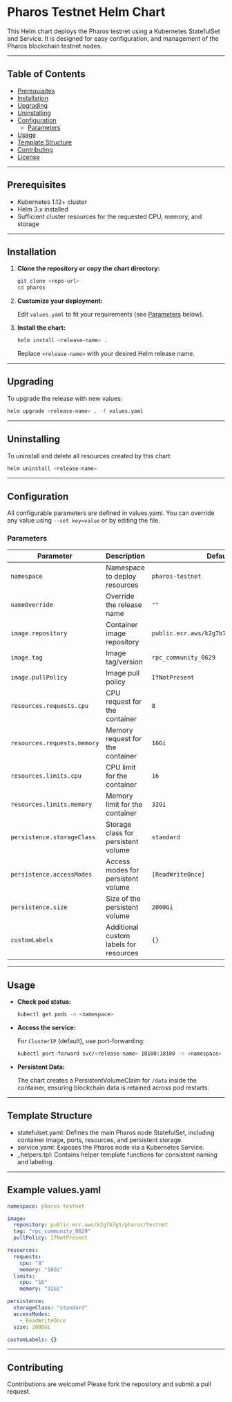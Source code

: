 # Pharos Testnet Helm Chart

This Helm chart deploys the Pharos testnet using a Kubernetes StatefulSet and Service. It is designed for easy configuration, and management of the Pharos blockchain testnet nodes.

---

## Table of Contents

- [Prerequisites](#prerequisites)
- [Installation](#installation)
- [Upgrading](#upgrading)
- [Uninstalling](#uninstalling)
- [Configuration](#configuration)
  - [Parameters](#parameters)
- [Usage](#usage)
- [Template Structure](#template-structure)
- [Contributing](#contributing)
- [License](#license)

---

## Prerequisites

- Kubernetes 1.12+ cluster
- Helm 3.x installed
- Sufficient cluster resources for the requested CPU, memory, and storage

---

## Installation

1. **Clone the repository or copy the chart directory:**

   ```sh
   git clone <repo-url>
   cd pharos
   ```

2. **Customize your deployment:**

   Edit `values.yaml` to fit your requirements (see [Parameters](#parameters) below).

3. **Install the chart:**

   ```sh
   helm install <release-name> .
   ```

   Replace `<release-name>` with your desired Helm release name.

---

## Upgrading

To upgrade the release with new values:

```sh
helm upgrade <release-name> . -f values.yaml
```

---

## Uninstalling

To uninstall and delete all resources created by this chart:

```sh
helm uninstall <release-name>
```

---

## Configuration

All configurable parameters are defined in values.yaml. You can override any value using `--set key=value` or by editing the file.

### Parameters

| Parameter                       | Description                                         | Default                                      |
|----------------------------------|-----------------------------------------------------|----------------------------------------------|
| `namespace`                     | Namespace to deploy resources                       | `pharos-testnet`                             |
| `nameOverride`                  | Override the release name                           | `""`                                         |
| `image.repository`              | Container image repository                          | `public.ecr.aws/k2g7b7g1/pharos/testnet`     |
| `image.tag`                     | Image tag/version                                   | `rpc_community_0629`                         |
| `image.pullPolicy`              | Image pull policy                                   | `IfNotPresent`                               |
| `resources.requests.cpu`        | CPU request for the container                       | `8`                                          |
| `resources.requests.memory`     | Memory request for the container                    | `16Gi`                                       |
| `resources.limits.cpu`          | CPU limit for the container                         | `16`                                         |
| `resources.limits.memory`       | Memory limit for the container                      | `32Gi`                                       |
| `persistence.storageClass`      | Storage class for persistent volume                 | `standard`                                   |
| `persistence.accessModes`       | Access modes for persistent volume                  | `[ReadWriteOnce]`                            |
| `persistence.size`              | Size of the persistent volume                       | `2000Gi`                                     |
| `customLabels`                  | Additional custom labels for resources              | `{}`                                         |

---

## Usage

- **Check pod status:**

  ```sh
  kubectl get pods -n <namespace>
  ```

- **Access the service:**

  For `ClusterIP` (default), use port-forwarding:

  ```sh
  kubectl port-forward svc/<release-name> 18100:18100 -n <namespace>
  ```

- **Persistent Data:**

  The chart creates a PersistentVolumeClaim for `/data` inside the container, ensuring blockchain data is retained across pod restarts.

---

## Template Structure

- statefulset.yaml: Defines the main Pharos node StatefulSet, including container image, ports, resources, and persistent storage.
- service.yaml: Exposes the Pharos node via a Kubernetes Service.
- _helpers.tpl: Contains helper template functions for consistent naming and labeling.

---

## Example values.yaml

```yaml
namespace: pharos-testnet

image:
  repository: public.ecr.aws/k2g7b7g1/pharos/testnet
  tag: "rpc_community_0629"
  pullPolicy: IfNotPresent

resources:
  requests:
    cpu: "8"
    memory: "16Gi"
  limits:
    cpu: "16"
    memory: "32Gi"

persistence:
  storageClass: "standard"
  accessModes:
    - ReadWriteOnce
  size: 2000Gi

customLabels: {}
```

---

## Contributing

Contributions are welcome! Please fork the repository and submit a pull request.

